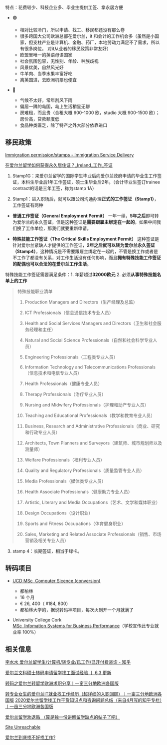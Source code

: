 
特点：花费较少、科技企业多、毕业生提供工签、拿永居方便

- 🟢
	- 相对比较冷门，所以申请、找工、移民都还没有那么卷
	- 很多跨国大公司欧洲总部在爱尔兰，it 和会计的工作机会多（虽然是小国家，但支柱产业是计算机、金融、药厂，本地劳动力满足不了需求，所以有很多岗位。 对it从业者的移民政策非常友好）
	- 欧盟里唯一的英语母语国家
	- 社会氛围包容，无性别、年龄、种族歧视
	- 风景优美，自然风光好
	- 牛羊肉、当季水果丰富好吃
	- 离英国进，去欧洲机票也便宜


- 🔴
	- 气候不太好，常年刮风下雨
	- 偏居一隅的岛国，岛上生活稍显无聊
	- 房难租，而且贵（合租大概 600-1000 欧，studio 大概 900-1500 欧）；房价高，贷款额度低
	- 食品种类匮乏，除了特产之外大部分依靠进口


## 移民政策

[Immigration permission/stamps - Immigration Service Delivery](https://www.irishimmigration.ie/registering-your-immigration-permission/information-on-registering/immigration-permission-stamps/)

[在爱尔兰留学如何获得永久居住证？_Ireland_工作_签证](https://www.sohu.com/a/512127269_109028)

1. Stamp1G：来爱尔兰留学的国际学生毕业后向爱尔兰政府申请的毕业生工作签证，本科生毕业后1年工作签证，硕士生毕业后2年。（会计毕业生签订trainee contract的话是三年工签，称为stamp 1A）

2. Stamp1：进入职场后，就可以跟公司沟通办理**正式的工作签证（Stamp1）**，工作签证有两种

- **普通工作签证（General Employment Permit）**
一年一续，**5年之后**即可转为爱尔兰的永久签证，但是这种签证是**需要跟雇主绑定在一起的**，如果中间我们换了工作单位，那我们就要重新申请。

- **特殊技能工作签证（The Critical Skills Employment Permit）**
这种签证是针对爱尔兰紧缺人才提供的工作签证，**2年之后就可以转为爱尔兰永久签证（Stamp4）**，这种情况是不需要跟雇主绑定在一起的，不管是换工作或者是不工作了都没有关系，对工作生活没有任何影响，而且**拥有特殊技能工作签证的配偶也可以合法的在爱尔兰工作生活**。

特殊技能工作签证需要满足条件：1. 年薪超过**32000欧元** 2. 必须**从事特殊技能名单上的工作**

> 特殊技能职业清单
> 
> 1. Production Managers and Directors（生产经理及总监）
> 
> 2. ICT Professionals（信息通信技术专业人员）
> 
> 3. Health and Social Services Managers and Directors（卫生和社会服务经理和主任）
> 
> 4. Natural and Social Science Professionals（自然和社会科学专业人员）
> 
> 5. Engineering Professionals（工程类专业人员）
> 
> 6. Information Technology and Telecommunications Professionals（信息技术和电信专业人员）
> 
> 7. Health Professionals（健康专业人员）
> 
> 8. Therapy Professionals（治疗专业人员）
> 
> 9. Nursing and Midwifery Professionals（护理和助产专业人员）
> 
> 10. Teaching and Educational Professionals（教学和教育专业人员）
> 
> 11. Business, Research and Administrative Professionals（商业、研究和行政专业人员）
> 
> 12. Architects, Town Planners and Surveyors（建筑师、城市规划师以及测量师）
> 
> 13. Welfare Professionals（福利专业人员）
> 
> 14. Quality and Regulatory Professionals（质量监管专业人员）
> 
> 15. Media Professionals（媒体类专业人员）
> 
> 16. Health Associate Professionals（健康助力专业人员）
> 
> 17. Artistic, Literary and Media Occupations（艺术、文学和媒体职业）
> 
> 18. Design Occupations（设计职业）
> 
> 19. Sports and Fitness Occupations（体育健身职业）
> 
> 20. Sales, Marketing and Related Associate Professionals（销售、市场营销及相关专业人员）

3. stamp 4：长期签证，相当于绿卡。

## 转码项目

- [UCD MSc  Computer Sicence (conversion)](https://sisweb.ucd.ie/usis/!W_HU_MENU.P_PUBLISH?p_tag=PROG&MAJR=T195)
	- 都柏林
	- 16 个月
	- € 26, 400（ ¥184, 800）
	- 都柏林大学的，据说转码神项目，每次火到开一个月就满了

- University College Cork
[MSc  Infomation Systems for Business Performance](https://www.ucc.ie/en/ckl18/)（学校宣传此专业就业率 100%）

## 相关信息

[李水水 爱尔兰留学生/计算机/转专业/已工作/已开付费咨询 - 知乎](https://www.zhihu.com/people/li-shui-shui-75/posts)

[爱尔兰文科硕士转码申请留学找工面试经验 丨 6.3 更新](https://www.douban.com/group/topic/209301517/?_i=62315874fadbb1f,2316180tzth8nk&dt_dapp=1)

[转码之爱尔兰转留学欧洲求职分享丨一亩三分地欧洲各国版](https://www.1point3acres.com/bbs/thread-756008-1-1.html)

[转专业女生的爱尔兰IT就业找工作经历（超详细的入职回顾）丨一亩三分地欧洲各国版](https://www.1point3acres.com/bbs/thread-645839-1-1.html)
[2020爱尔兰留学找工作干货知识点和咨询问题总结（来自4月写的知乎专栏）丨一亩三分地欧洲各国版](https://www.1point3acres.com/bbs/thread-645828-1-1.html)


[爱尔兰留学劝退贴 （算是独一份讲解留学缺点的帖子了吧）](https://www.douban.com/group/topic/264998978/?_i=63504370ad2fc49&dt_dapp=1&dt_platform=com.douban.activity.wechat_friends)

[Site Unreachable](https://m.douban.com/group/topic/275074114/?_i=63371737696ed61&dt_dapp=1&dt_platform=com.douban.activity.wechat_friends?bid=ZWuwHxxxNAY)

[爱尔兰到底找不好找工作?](https://www.douban.com/group/topic/248465131/?_i=63482926f76555e&dt_dapp=1&dt_platform=com.douban.activity.wechat_friends)